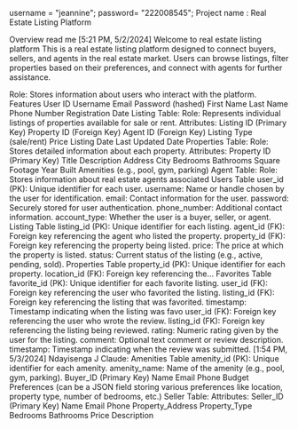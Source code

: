 username = "jeannine";
password= "222008545";
Project name : Real Estate Listing Platform

Overview read me [5:21 PM, 5/2/2024] 
Welcome to real estate listing platform This is a real estate listing platform designed to connect buyers, sellers, and agents in the real estate market. Users can browse listings, filter properties based on their preferences, and connect with agents for further assistance.

 Role: Stores information about users who interact with the platform.
Features 
User ID 
Username
Email
Password (hashed)
First Name
Last Name
Phone Number
Registration Date
Listing Table:
Role: Represents individual listings of properties available for sale or rent.
Attributes:
Listing ID (Primary Key)
Property ID (Foreign Key)
Agent ID (Foreign Key)
Listing Type (sale/rent)
Price
Listing Date
Last Updated Date
Properties Table:
Role: Stores detailed information about each property.
Attributes:
Property ID (Primary Key)
Title
Description
Address
City
Bedrooms
Bathrooms
Square Footage
Year Built
Amenities (e.g., pool, gym, parking)
Agent Table:
Role: Stores information about real estate agents associated Users Table
user_id (PK): Unique identifier for each user.
username: Name or handle chosen by the user for identification.
email: Contact information for the user.
password: Securely stored for user authentication.
phone_number: Additional contact information.
account_type: Whether the user is a buyer, seller, or agent.
Listing Table
listing_id (PK): Unique identifier for each listing.
agent_id (FK): Foreign key referencing the agent who listed the property.
property_id (FK): Foreign key referencing the property being listed.
price: The price at which the property is listed.
status: Current status of the listing (e.g., active, pending, sold).
Properties Table
property_id (PK): Unique identifier for each property.
location_id (FK): Foreign key referencing the…
 Favorites Table
favorite_id (PK): Unique identifier for each favorite listing.
user_id (FK): Foreign key referencing the user who favorited the listing.
listing_id (FK): Foreign key referencing the listing that was favorited.
timestamp: Timestamp indicating when the listing was favo
user_id (FK): Foreign key referencing the user who wrote the review.
listing_id (FK): Foreign key referencing the listing being reviewed.
rating: Numeric rating given by the user for the listing.
comment: Optional text comment or review description.
timestamp: Timestamp indicating when the review was submitted.
[1:54 PM, 5/3/2024] Ndayisenga J Claude: Amenities Table
amenity_id (PK): Unique identifier for each amenity.
amenity_name: Name of the amenity (e.g., pool, gym, parking).
Buyer_ID (Primary Key)
Name
Email
Phone
Budget
Preferences (can be a JSON field storing various preferences like location, property type, number of bedrooms, etc.)
Seller Table:
Attributes:
Seller_ID (Primary Key)
Name
Email
Phone
Property_Address
Property_Type
Bedrooms
Bathrooms
Price
Description



